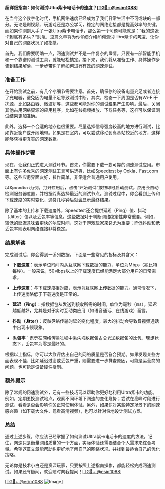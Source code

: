 **超详细指南：如何测试Ultra紫卡电话卡的速度？[[TG💪+ @esim1088](https://t.me/s/esim1088)]**

在当今这个数字化时代，手机网络速度已经成为了我们日常生活中不可或缺的一部分。无论是刷视频、玩游戏还是办公学习，稳定的网络连接都是提高效率的关键。而如果你刚刚入手了一张Ultra紫卡电话卡，那么第一个问题可能就是：“我的这张卡到底有多快？”别急，这篇文章将为你详细介绍如何测试Ultra紫卡的网速，让你对自己的网络状况了如指掌。

首先，我们需要明确一点，网速测试并不是一件复杂的事情。只要有一部智能手机和一个靠谱的测试工具，就能轻松搞定。接下来，我们将从准备工作、具体操作步骤到结果解读，一步步带你了解如何进行有效的网速测试。

### 准备工作

在开始测试之前，有几个小细节需要注意。首先，确保你的设备电量充足或者连接了充电器，避免因为电量不足导致测试中断。其次，检查一下周围是否有Wi-Fi干扰源，比如路由器、微波炉等，这些都可能对你的测试结果产生影响。最后，关闭其他占用网络资源的应用程序，比如在线视频播放、下载任务等，这样可以保证测试结果更加准确。

此外，选择一个合适的地点也很重要。尽量选择信号强度较高的地方进行测试，比如靠近窗户或开阔地带。如果是在室内，可以尝试移动到离基站较近的地方，这样能够获得更真实的网速数据。

### 具体操作步骤

现在，让我们正式进入测试环节。首先，你需要下载一款可靠的网速测试应用。市面上有许多优秀的网速测试工具可供选择，比如Speedtest by Ookla、Fast.com等。这些应用界面友好，操作简单，非常适合普通用户使用。

以Speedtest为例，打开应用后，点击“开始测试”按钮即可启动测试。应用会自动检测服务器位置，并根据距离选择最近的测试节点。测试过程中，你会看到上传和下载速度的实时变化，通常几秒钟后就会显示最终结果。

除了基本的上传和下载速度外，Speedtest还会提供延迟（Ping）值、抖动（Jitter）值以及丢包率等信息。这些数据对于判断网络稳定性非常重要。例如，较低的延迟意味着更快的响应时间，这对于游戏玩家来说尤为重要；而低抖动和低丢包率则表明网络连接非常稳定。

### 结果解读

完成测试后，你会得到一系列数据。下面是一些常见的指标及其含义：

- **下载速度**：表示单位时间内从互联网下载数据的能力，单位为Mbps（兆比特每秒）。一般来说，50Mbps以上的下载速度已经能满足大部分用户的日常需求。
  
- **上传速度**：与下载速度相对应，表示向互联网上传数据的能力。通常情况下，上传速度略低于下载速度是正常的。
  
- **延迟（Ping）**：指数据包从发送到接收所需的时间，单位为毫秒（ms）。延迟越低越好，尤其是对于实时互动类应用（如语音通话、在线游戏）而言。
  
- **抖动（Jitter）**：反映网络传输时延的变化程度。较大的抖动会导致音视频通话中出现卡顿现象。
  
- **丢包率**：表示在网络传输过程中丢失的数据包占总发送数据包的比例。理想状态下，丢包率为零是最好的。

根据以上指标，你可以大致评估出自己的网络质量是否符合预期。如果发现某些方面表现不佳，比如延迟过高或丢包严重，则需要进一步排查原因，可能是运营商的问题，也可能是设备硬件限制。

### 额外提示

除了常规的网速测试外，还有一些技巧可以帮助你更好地利用Ultra紫卡的功能。例如，定期更换测试地点，观察不同环境下网速的变化趋势；尝试在高峰时段进行测试，看看是否会影响你的正常使用体验。另外，如果你对某些特定场景下的网速感兴趣（如下载大文件、观看高清视频），也可以针对性地设计测试方案。

### 总结

通过上述步骤，你应该已经掌握了如何测试Ultra紫卡电话卡的速度的方法。记住，网速只是衡量网络质量的一个方面，实际体验还需要结合个人需求来综合考量。希望这篇文章能帮助你更好地了解自己的网络状况，并找到最适合自己的优化策略。

无论你是技术小白还是资深玩家，只要按照上述指南操作，都能轻松完成网速测试。如果还有疑问，欢迎随时向我提问！[[TG💪+ @esim1088](https://t.me/s/esim1088)]

[[TG💪+ @esim1088](https://t.me/s/esim1088) ![Image](https://i.postimg.cc/4NQfJmqS/Snipaste-2025-05-13-00-14-12.png)]